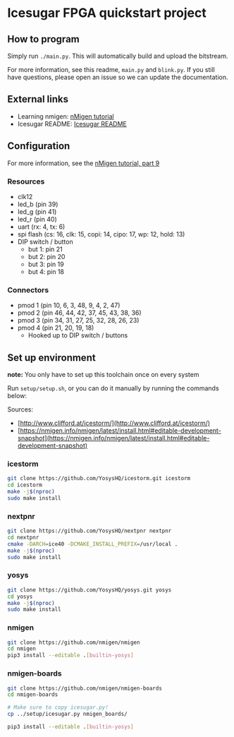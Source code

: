 # Icesugar FPGA quickstart project

## How to program

Simply run `./main.py`.
This will automatically build and upload the bitstream.

For more information, see this readme, `main.py` and `blink.py`.
If you still have questions, please open an issue so we can update the documentation.

## External links

- Learning nmigen: [nMigen tutorial](https://github.com/RobertBaruch/nmigen-tutorial/)
- Icesugar README: [Icesugar README](https://github.com/wuxx/icesugar/blob/master/README_en.md)

## Configuration

For more information, see the [nMigen tutorial, part 9](https://github.com/RobertBaruch/nmigen-tutorial/blob/b03a0eb449275ec4100d4d5dac551568a42601af/9_synthesis.md#class-properties)

### Resources

- clk12
- led_b (pin 39)
- led_g (pin 41)
- led_r (pin 40)
- uart (rx: 4, tx: 6)
- spi flash (cs: 16, clk: 15, copi: 14, cipo: 17, wp: 12, hold: 13)
- DIP switch / button
  - but 1: pin 21
  - but 2: pin 20
  - but 3: pin 19
  - but 4: pin 18

### Connectors

- pmod 1 (pin 10, 6, 3, 48, 9, 4, 2, 47)
- pmod 2 (pin 46, 44, 42, 37, 45, 43, 38, 36)
- pmod 3 (pin 34, 31, 27, 25, 32, 28, 26, 23)
- pmod 4 (pin 21, 20, 19, 18)
  - Hooked up to DIP switch / buttons

## Set up environment

**note:** You only have to set up this toolchain once on every system

Run `setup/setup.sh`, or you can do it manually by running the commands below:

Sources:
- [http://www.clifford.at/icestorm/](http://www.clifford.at/icestorm/)
- [https://nmigen.info/nmigen/latest/install.html#editable-development-snapshot](https://nmigen.info/nmigen/latest/install.html#editable-development-snapshot)

### icestorm

```bash
git clone https://github.com/YosysHQ/icestorm.git icestorm
cd icestorm
make -j$(nproc)
sudo make install
```

### nextpnr

```bash
git clone https://github.com/YosysHQ/nextpnr nextpnr
cd nextpnr
cmake -DARCH=ice40 -DCMAKE_INSTALL_PREFIX=/usr/local .
make -j$(nproc)
sudo make install
```

### yosys

```bash
git clone https://github.com/YosysHQ/yosys.git yosys
cd yosys
make -j$(nproc)
sudo make install
```

### nmigen

```bash
git clone https://github.com/nmigen/nmigen
cd nmigen
pip3 install --editable .[builtin-yosys]
```

### nmigen-boards

```bash
git clone https://github.com/nmigen/nmigen-boards
cd nmigen-boards

# Make sure to copy icesugar.py!
cp ../setup/icesugar.py nmigen_boards/

pip3 install --editable .[builtin-yosys]
```